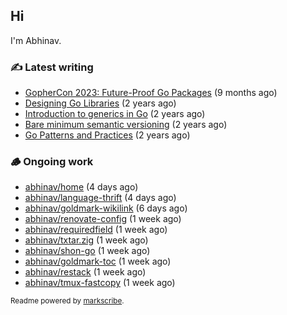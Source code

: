 ## Hi

I'm Abhinav.

### ✍️ Latest writing


- [GopherCon 2023: Future-Proof Go Packages](https://abhinavg.net/2023/09/27/future-proof-packages/) (9 months ago)
- [Designing Go Libraries](https://abhinavg.net/2022/12/06/designing-go-libraries/) (2 years ago)
- [Introduction to generics in Go](https://abhinavg.net/2022/11/23/generics-intro/) (2 years ago)
- [Bare minimum semantic versioning](https://abhinavg.net/2022/11/07/semver/) (2 years ago)
- [Go Patterns and Practices](https://abhinavg.net/2022/09/19/go-patterns-and-practices-talk/) (2 years ago)

### 🪵 Ongoing work


- [abhinav/home](https://github.com/abhinav/home) (4 days ago)
- [abhinav/language-thrift](https://github.com/abhinav/language-thrift) (4 days ago)
- [abhinav/goldmark-wikilink](https://github.com/abhinav/goldmark-wikilink) (6 days ago)
- [abhinav/renovate-config](https://github.com/abhinav/renovate-config) (1 week ago)
- [abhinav/requiredfield](https://github.com/abhinav/requiredfield) (1 week ago)
- [abhinav/txtar.zig](https://github.com/abhinav/txtar.zig) (1 week ago)
- [abhinav/shon-go](https://github.com/abhinav/shon-go) (1 week ago)
- [abhinav/goldmark-toc](https://github.com/abhinav/goldmark-toc) (1 week ago)
- [abhinav/restack](https://github.com/abhinav/restack) (1 week ago)
- [abhinav/tmux-fastcopy](https://github.com/abhinav/tmux-fastcopy) (1 week ago)

<sub>Readme powered by [markscribe](https://github.com/muesli/markscribe).</sub>
